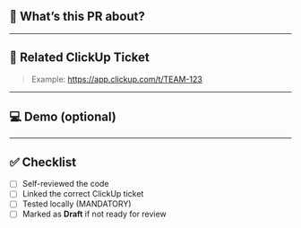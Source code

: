 ## 🎯 What’s this PR about?

<!-- Brief summary of what this PR does -->

---

## 📎 Related ClickUp Ticket

<!-- Paste the link to the related ClickUp task -->
> Example: https://app.clickup.com/t/TEAM-123

---

## 💻 Demo (optional)

<!-- Link to deployed preview, video demo, or screenshots -->

---

## ✅ Checklist

- [ ] Self-reviewed the code
- [ ] Linked the correct ClickUp ticket
- [ ] Tested locally (MANDATORY)
- [ ] Marked as **Draft** if not ready for review
